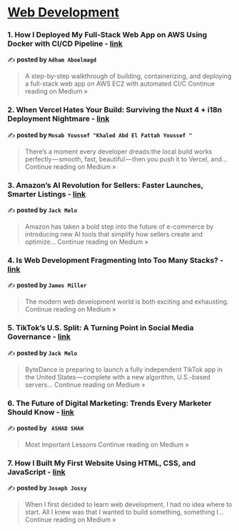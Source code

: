
<h1><a href=https://medium.com/tag/web-development/recommended target="_blank" rel="noopener noreferrer">Web Development</a></h1>
<h3>1. How I Deployed My Full-Stack Web App on AWS Using Docker with CI/CD Pipeline - <a href="https://medium.com/@arrow9496877adham/how-i-deployed-my-full-stack-web-app-on-aws-using-docker-with-ci-cd-pipeline-f50a459bec9d?source=rss------web_development-5" target="_blank" rel="noopener noreferrer">link</a></h3>

✍️ **posted by `Adham Aboelmagd`**

<blockquote>A step-by-step walkthrough of building, containerizing, and deploying a full-stack web app on AWS EC2 with automated CI/C
Continue reading on Medium »</blockquote>

<h3>2. When Vercel Hates Your Build: Surviving the Nuxt 4 + i18n Deployment Nightmare - <a href="https://ms3byoussef.medium.com/when-vercel-hates-your-build-surviving-the-nuxt-4-i18n-deployment-nightmare-ba54a9475b1e?source=rss------web_development-5" target="_blank" rel="noopener noreferrer">link</a></h3>

✍️ **posted by `Mosab Youssef "Khaled Abd El Fattah Youssef "`**

<blockquote>There’s a moment every developer dreads:the local build works perfectly — smooth, fast, beautiful — then you push it to Vercel, and…
Continue reading on Medium »</blockquote>

<h3>3. Amazon’s AI Revolution for Sellers: Faster Launches, Smarter Listings - <a href="https://medium.com/@melojack45/amazons-ai-revolution-for-sellers-faster-launches-smarter-listings-7033c863f039?source=rss------web_development-5" target="_blank" rel="noopener noreferrer">link</a></h3>

✍️ **posted by `Jack Melo`**

<blockquote>Amazon has taken a bold step into the future of e-commerce by introducing new AI tools that simplify how sellers create and optimize…
Continue reading on Medium »</blockquote>

<h3>4. Is Web Development Fragmenting Into Too Many Stacks? - <a href="https://medium.com/@james.miller941/is-web-development-fragmenting-into-too-many-stacks-66c7233684e9?source=rss------web_development-5" target="_blank" rel="noopener noreferrer">link</a></h3>

✍️ **posted by `James Miller`**

<blockquote>The modern web development world is both exciting and exhausting.
Continue reading on Medium »</blockquote>

<h3>5. TikTok’s U.S. Split: A Turning Point in Social Media Governance - <a href="https://medium.com/@melojack45/tiktoks-u-s-split-a-turning-point-in-social-media-governance-cb227f0261a4?source=rss------web_development-5" target="_blank" rel="noopener noreferrer">link</a></h3>

✍️ **posted by `Jack Melo`**

<blockquote>ByteDance is preparing to launch a fully independent TikTok app in the United States — complete with a new algorithm, U.S.-based servers…
Continue reading on Medium »</blockquote>

<h3>6. The Future of Digital Marketing: Trends Every Marketer Should Know - <a href="https://medium.com/@ashadshah/the-future-of-digital-marketing-trends-every-marketer-should-know-7a378ef077ad?source=rss------web_development-5" target="_blank" rel="noopener noreferrer">link</a></h3>

✍️ **posted by ` ASHAD SHAH`**

<blockquote>Most Important Lessons
Continue reading on Medium »</blockquote>

<h3>7. How I Built My First Website Using HTML, CSS, and JavaScript - <a href="https://medium.com/@josephjossy999/how-i-built-my-first-website-using-html-css-and-javascript-6d0f7260d4ed?source=rss------web_development-5" target="_blank" rel="noopener noreferrer">link</a></h3>

✍️ **posted by `Joseph Jossy`**

<blockquote>When I first decided to learn web development, I had no idea where to start.
All I knew was that I wanted to build something, something I…
Continue reading on Medium »</blockquote>

